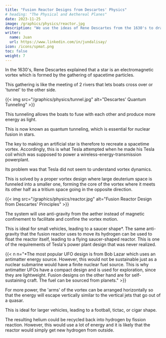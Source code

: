```yaml
---
title: "Fusion Reactor Designs from Descartes' Physics"
# heading: "The Physical and Aethereal Planes"
date: 2023-11-25
image: /graphics/physics/reactor.jpg
description: "We use the ideas of Rene Descartes from the 1630's to draft designs for fusion reactors."
writer:
  name: Juan
  url: https://www.linkedin.com/in/jundalisay/
icon: /icons/spmat.png
toc: false
weight: 7
---
```




In the 1630's, Rene Descartes explained that a star is an electromagnetic vortex which is formed by the gathering of spacetime particles.

This gathering is like the meeting of 2 rivers that lets boats cross over or 'tunnel' to the other side. 

{{< img src="/graphics/physics/tunnel.jpg" alt="Descartes' Quantum Tunneling" >}}

This tunneling allows the boats to fuse with each other and produce more energy as light. 

This is now known as quantum tunneling, which is essential for nuclear fusion in stars. 

<!-- It gets its energy from the quantum tunelling of material particles between the 'rivers' of  in the center of its vortex. -->

<!-- We use this principle  -->

The key to making an artificial star is therefore to recreate a spacetime vortex. Accordingly, this is what Tesla attempted when he made his Tesla coil which was supposed to power a wireless-energy-transmission powerplant. 

Its problem was that Tesla did not seem to understand vortex dynamics.  

This is solved by a proper vortex design where large deuterium space is funneled into a smaller one, forming the core of the vortex where it meets its other half as a tritium space going in the opposite direction. 

{{< img src="/graphics/physics/reactor.jpg" alt="Fusion Reactor Design from Descartes' Principles" >}}


The system will use anti-gravity from the aether instead of magnetic confinement to facilitate and confine the vortex motion.

This is ideal for small vehicles, leading to a saucer shape*. The same anti-gravity that the fusion reactor uses to move its hydrogen can be used to float the reactor itself, leading to a flying saucer-shaped reactor. This is one of the requirements of Tesla's power plant design that was never realized.   


{{< n n="*The most popular UFO design is from Bob Lazar which uses an antimatter energy source. However, this would not be sustainable just as a nuclear submarine would have a finite nuclear fuel source. This is why antimatter UFOs have a compact design and is used for exploration, since they are lightweight. Fusion designs on the other hand are for self-sustaining craft. The fuel can be sourced from planets." >}}



For more power, the 'arms' of the vortex can be arranged horizontally so that the energy will escape vertically similar to the vertical jets that go out of a quasar. 

This is ideal for larger vehicles, leading to a football, tictac, or cigar shape.

The resulting helium could be recycled back into hydrogen by fission reaction. However, this would use a lot of energy and it is likely that the reactor would simply get new hydrogen from outside. 

 
<!--  that is confined primarily by anti-gravity instead of magnetic confinement. This anti-gravity can only be done through the aether, since the aether is superior to spacetime. The compression of matter in the vortex leads to friction which creates sparks which manifest as heat and photons.  

More energy can be harnessed by increasing the friction between particles. 


This is why UFOs prefer to stay within the gravitational field of planets where they can get hydrogen. In the vacuum of space, they can only get spacetime energy. The fact that we never see UFOs coated in black solar panels means that the spacetime energy is far more reliable and more energetic than solar energy. -->
